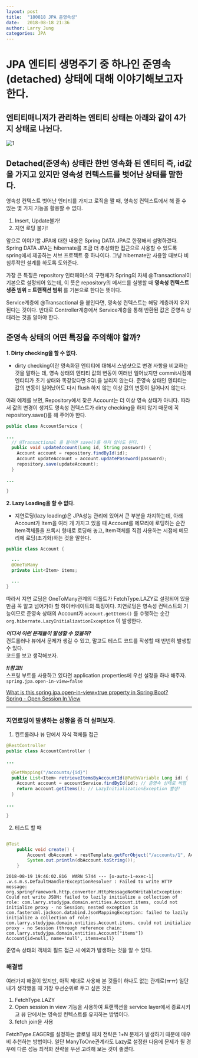 ```yaml
---
layout: post
title:  "180818 JPA 준영속성"
date:   2018-08-18 21:36
author: Larry Jung
categories: JPA
---
```


# JPA 엔티티 생명주기 중 하나인 준영속(detached) 상태에 대해 이야기해보고자 한다.   

## 엔티티매니저가 관리하는 엔티티 상태는 아래와 같이 4가지 상태로 나뉜다.  
![1](/assets/images/180818_jpa_detached/1.png)  

## Detached(준영속) 상태란 한번 영속화 된 엔티티 즉, id값을 가지고 있지만 영속성 컨텍스트를 벗어난 상태를 말한다.  

영속성 컨텍스트 벗어난 엔티티를 가지고 로직을 짤 때, 영속성 컨텍스트에서 해 줄 수 있는 몇 가지 기능을 활용할 수 없다.  

1. Insert, Update불가!  
2. 지연 로딩 불가!  

앞으로 이야기할 JPA에 대한 내용은 Spring DATA JPA로 한정해서 설명하겠다.  
Spring DATA JPA는 hibernate를 조금 더 추상화한 접근으로 사용할 수 있도록 spring에서 제공하는 서브 프로젝트 중 하나이다. 그냥 hibernate만 사용할 때보다 비침투적인 설계를 하도록 도와준다.  

가장 큰 특징은 repository 인터페이스의 구현체가 Spring의 자체 @Transactional이 기본으로 설정되어 있는데, 이 뜻은 repository의 메서드를 실행할 때 **영속성 컨텍스트 생존 범위 = 트랜잭션 범위** 를 기본으로 한다는 뜻이다.    

Service계층에 @Transactional 을 붙인다면, 영속성 컨텍스트는 해당 계층까지 유지된다는 것이다. 반대로 Controller계층에서 Service계층을 통해 반환된 값은 준영속 상태라는 것을 알아야 한다.  

## 준영속 상태의 어떤 특징을 주의해야 할까?  

**1. Dirty checking을 할 수 없다.**  
- dirty checking이란 영속화된 엔티티에 대해서 스냅샷으로 변경 사항을 비교하는 것을 말하는 데, 영속 상태의 엔티티 값의 변동이 여러번 일어났지만 commit시점에 엔티티가 초기 상태와 똑같았다면 SQL을 날리지 않는다. 준영속 상태인 엔티티는 값의 변동이 일어났어도 다시 flush 하지 않는 이상 값의 변동이 일어나지 않는다.

아래 예제를 보면, Repository에서 찾은 Account는 더 이상 영속 상태가 아니다. 따라서 값의 변경이 생겨도 영속성 컨텍스트가 dirty checking을 하지 않기 때문에 꼭 repository.save()를 해 주어야 한다.

```java
public class AccountService {

...
  // @Transactional 을 붙이면 save()를 하지 않아도 된다.
  public void updateAccount(Long id, String password) {
    Account account = repository.findById(id);
    Account updateAccount = account.updatePassword(password);
    repository.save(updateAccount);
  }

...

}
```

**2. Lazy Loading을 할 수 없다.**  
- 지연로딩(lazy loading)은 JPA성능 관리에 있어서 큰 부분을 차지하는데, 아래 Account가 Item을 여러 개 가지고 있을 때 Account를 메모리에 로딩하는 순간 Item객체들을 프록시 형태로 로딩해 놓고, Item객체를 직접 사용하는 시점에 메모리에 로딩(초기화)하는 것을 말한다.

```java
public class Account {

  ...
  @OneToMany
  private List<Item> items;

  ...
}

```

따라서 지연 로딩은 OneToMany관계의 디폴트가 FetchType.LAZY로 설정되어 있을 만큼 꼭 알고 넘어가야 할 하이버네이트의 특징이다.
지연로딩은 영속성 컨텍스트의 기능이므로 준영속 상태의 Account가 `account.getItems()` 를 수행하는 순간
`org.hibernate.LazyInitializationException` 이 발생한다.  

***어디서 이런 문제들이 발생할 수 있을까?***  
컨트롤러나 뷰에서 문제가 생길 수 있고, 말고도 테스트 코드를 작성할 때 빈번히 발생할 수 있다.  
코드를 보고 생각해보자.  

***!!참고!!***  
스프링 부트를 사용하고 있다면 application.properties에 우선 설정을 하나 해주자.
`spring.jpa.open-in-view=false`  

[What is this spring.jpa.open-in-view=true property in Spring Boot?](https://stackoverflow.com/questions/30549489/what-is-this-spring-jpa-open-in-view-true-property-in-spring-boot)  
[Spring - Open Session In View](http://kingbbode.tistory.com/27)    

---

### 지연로딩이 발생하는 상황을 좀 더 살펴보자.  

1. 컨트롤러나 뷰 단에서 자식 객체들 접근  
```java
@RestController
public class AccountController {

...

  @GetMapping("/accounts/{id}")
  public List<Item> retrieveItemsByAccountId(@PathVariable Long id) {
    Account account = accountService.findById(id); // 준영속 상태로 바뀜
    return account.getItems(); // LazyInitializationException 발생!
  }

...

}
```


2. 테스트 할 때
```java

@Test
    public void create() {
        Account dbAccount = restTemplate.getForObject("/accounts/1", Account.class);
        System.out.println(dbAccount.toString());
    }
```

```
2018-08-19 19:46:02.816  WARN 5744 --- [o-auto-1-exec-1] .w.s.m.s.DefaultHandlerExceptionResolver : Failed to write HTTP message: org.springframework.http.converter.HttpMessageNotWritableException: Could not write JSON: failed to lazily initialize a collection of role: com.larry.studyjpa.domain.entities.Account.items, could not initialize proxy - no Session; nested exception is com.fasterxml.jackson.databind.JsonMappingException: failed to lazily initialize a collection of role: com.larry.studyjpa.domain.entities.Account.items, could not initialize proxy - no Session (through reference chain: com.larry.studyjpa.domain.entities.Account["items"])   
Account{id=null, name='null', items=null}
```

준영속 상태의 객체의 필드 접근 시 예외가 발생하는 것을 알 수 있다.  

### 해결법  
여러가지 해결이 있지만, 아직 제대로 사용해 본 것들이 하나도 없는 관계로(ㅠㅠ) 일단 내가 생각했을 때 가장 우선순위로 두고 싶은 것은
1. FetchType.LAZY  
2. Open session in view 기능을 사용하여 트랜잭션을 service layer에서 종료시키고 뷰 단에서는 영속성 컨텍스트를 유지하는 방법이다.  
3. fetch join을 사용  


FetchType.EAGER를 설정하는 글로벌 페치 전략은 1+N 문제가 발생하기 때문에 매우 비 추천하는 방법이다. 일단 ManyToOne관계라도 Lazy로 설정한 다음에 문제가 될 경우에 다른 성능 최적화 전략을 우선 고려해 보는 것이 좋겠다.  
